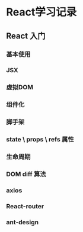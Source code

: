 # React学习记录

## React 入门

### 基本使用

### JSX

### 虚拟DOM

### 组件化

### 脚手架

### state \ props \ refs 属性

### 生命周期

### DOM diff 算法

### axios

### React-router

### ant-design
